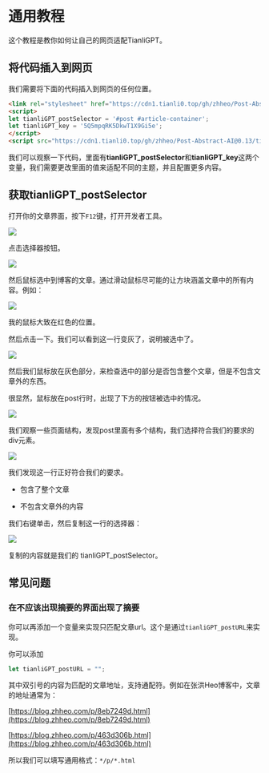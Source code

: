 # 通用教程

这个教程是教你如何让自己的网页适配TianliGPT。

## 将代码插入到网页

我们需要将下面的代码插入到网页的任何位置。

```HTML
<link rel="stylesheet" href="https://cdn1.tianli0.top/gh/zhheo/Post-Abstract-AI@0.13/tianli_gpt.css">
<script>
let tianliGPT_postSelector = '#post #article-container';
let tianliGPT_key = '5Q5mpqRK5DkwT1X9Gi5e';
</script>
<script src="https://cdn1.tianli0.top/gh/zhheo/Post-Abstract-AI@0.13/tianli_gpt.js"></script>
```

我们可以观察一下代码，里面有**tianliGPT_postSelector**和**tianliGPT_key**这两个变量，我们需要更改里面的值来适配不同的主题，并且配置更多内容。

## 获取tianliGPT_postSelector

打开你的文章界面，按下`F12`键，打开开发者工具。

![](https://p.zhheo.com/EEdhvU22290881693362742498.png!blogimg)

点击选择器按钮。

![](https://p.zhheo.com/QzCimX25390881693362773087.png!blogimg)

然后鼠标选中到博客的文章。通过滑动鼠标尽可能的让方块涵盖文章中的所有内容。例如：

![](https://p.zhheo.com/UEujWb20790881693362787946.png!blogimg)

我的鼠标大致在红色的位置。

然后点击一下。我们可以看到这一行变灰了，说明被选中了。

![](https://p.zhheo.com/I1GSxv22890881693362808100.png!blogimg)

然后我们鼠标放在灰色部分，来检查选中的部分是否包含整个文章，但是不包含文章外的东西。

很显然，鼠标放在post行时，出现了下方的按钮被选中的情况。

![](https://p.zhheo.com/jdpnEp24090881693362820382.png!blogimg)

我们观察一些页面结构，发现post里面有多个结构，我们选择符合我们的要求的div元素。

![](https://p.zhheo.com/jCy8He21090881693362850466.png!blogimg)

我们发现这一行正好符合我们的要求。

- 包含了整个文章

- 不包含文章外的内容

我们右键单击，然后复制这一行的选择器：

![](https://p.zhheo.com/CjZKlk22290881693362862149.png!blogimg)

复制的内容就是我们的 tianliGPT_postSelector。

## 常见问题

### 在不应该出现摘要的界面出现了摘要

你可以再添加一个变量来实现只匹配文章url。这个是通过`tianliGPT_postURL`来实现。

你可以添加

```JavaScript
let tianliGPT_postURL = "";
```

其中双引号的内容为匹配的文章地址，支持通配符。例如在张洪Heo博客中，文章的地址通常为：

[https://blog.zhheo.com/p/8eb7249d.html](https://blog.zhheo.com/p/8eb7249d.html)

[https://blog.zhheo.com/p/463d306b.html](https://blog.zhheo.com/p/463d306b.html)

所以我们可以填写通用格式：`*/p/*.html`